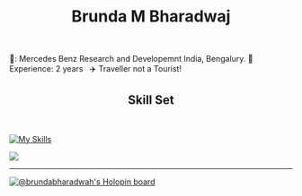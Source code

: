 <h1 align="center"> Brunda M Bharadwaj</h1>
<br/>



💼: Mercedes Benz Research and Developemnt India, Bengalury.&nbsp;🔴 Experience: 2 years &nbsp; :airplane: Traveller not a Tourist! &nbsp;
<h2 align="center">Skill Set</h2><br/>

 [![My Skills](https://skillicons.dev/icons?i=java,spring,maven,kafka,postgres,mongodb,html,css,react,materialui,bootstrap,docker,kubernetes,azure&perline=15)](https://skillicons.dev) 




![](https://leetcard.jacoblin.cool/Codes_in_java?theme=dark)
<!-- [!['Brunda's GitHub stats-Dark](https://github-readme-stats.vercel.app/api?username=Codes_in_java&show_icons=true&theme=dark#gh-dark-mode-only)](https://github.com/brundabharadwaj/github-readme-stats#gh-dark-mode-only) -->

  
  
  
  
  
  
  
  
****
[![@brundabharadwah's Holopin board](https://holopin.io/api/user/board?user=brundabharadwah&size=1px)](https://holopin.io/@brundabharadwah)



<!--
**brundabharadwaj/brundabharadwaj** is a ✨ _special_ ✨ repository because its `README.md` (this file) appears on your GitHub profile.

Here are some ideas to get you started:

- 🔭 I’m currently working on ...
- 🌱 I’m currently learning ...
- 👯 I’m looking to collaborate on ...
- 🤔 I’m looking for help with ...
- 💬 Ask me about ...
- 📫 How to reach me: ...
- 😄 Pronouns: ...
- ⚡ Fun fact: ...
-->
